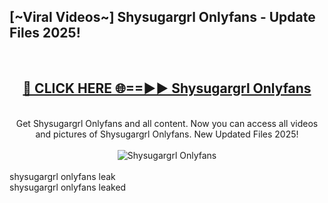 <h2>[~Viral Videos~] Shysugargrl Onlyfans - Update Files 2025!</h2>
<br>
<div align="center">
<h2><a href="https://betterlinks.top/A2PfLJ" rel="nofollow">🔴 CLICK HERE 🌐==►► Shysugargrl Onlyfans</a></h2>
<br>
Get Shysugargrl Onlyfans and all content. Now you can access all videos and pictures of Shysugargrl Onlyfans. New Updated Files 2025!
<br>
<br>
<a href="https://betterlinks.top/A2PfLJ" rel="nofollow" data-target="animated-image.originalLink"><img src="https://i.ibb.co.com/WyWwxjT/player-gif2.gif" alt="Shysugargrl Onlyfans" style="max-width: 100%; display: inline-block;" data-target="animated-image.originalImage"></a>
</div>
<br>
shysugargrl onlyfans leak<br>
shysugargrl onlyfans leaked